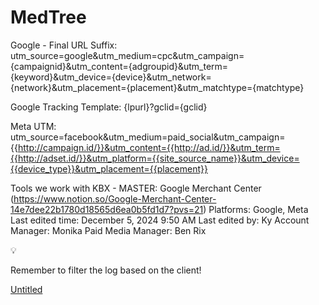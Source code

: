 # MedTree

Google - Final URL Suffix: utm_source=google&utm_medium=cpc&utm_campaign={campaignid}&utm_content={adgroupid}&utm_term={keyword}&utm_device={device}&utm_network={network}&utm_placement={placement}&utm_matchtype={matchtype}

Google Tracking Template: {lpurl}?gclid={gclid}

Meta UTM: utm_source=facebook&utm_medium=paid_social&utm_campaign={{http://campaign.id/}}&utm_content={{http://ad.id/}}&utm_term={{http://adset.id/}}&utm_platform={{site_source_name}}&utm_device={{device_type}}&utm_placement={{placement}}

Tools we work with KBX - MASTER: Google Merchant Center (https://www.notion.so/Google-Merchant-Center-14e7dee22b1780d18565d6ea0b5fd1d7?pvs=21)
Platforms: Google, Meta
Last edited time: December 5, 2024 9:50 AM
Last edited by: Ky 
Account Manager: Monika
Paid Media Manager: Ben Rix

<aside>
💡

Remember to filter the log based on the client!

</aside>

[Untitled](MedTree%201537dee22b1780a1b9b0d514cd01934e/Untitled%201537dee22b178191bbb5f9d89fb6ec13.csv)